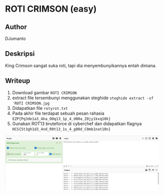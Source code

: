 # ROTI CRIMSON (easy)

## Author
DJumanto

## Deskripsi
King Crimson sangat suka roti, tapi dia menyembunyikannya entah dimana.

## Writeup
1. Download gambar ``ROTI CRIMSON``
2. extract file tersembunyi menggunakan steghide ``steghide extract -sf 'ROTI CRIMSON.jpg``
3. Didapatkan file ``rotyrot.txt``
4. Pada akhir file terdapat sebuah pesan rahasia ``EZP{Pq3de1a3_4ka_O0q13_1p_4_d00a_Z0jy1kxq10k}``
5. Gunakan ROT13 bruteforce di cyberchef dan didapatkan flagnya ``HCS{St3gh1d3_4nd_R0t13_1s_4_g00d_C0mb1nat10n}``

![alt text](image.png)